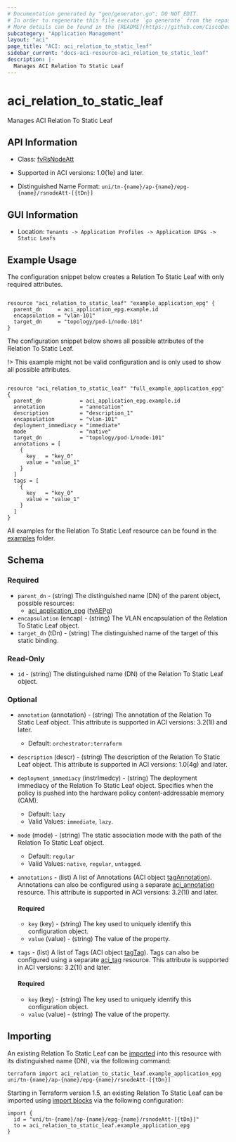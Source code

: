 ```yaml
---
# Documentation generated by "gen/generator.go"; DO NOT EDIT.
# In order to regenerate this file execute `go generate` from the repository root.
# More details can be found in the [README](https://github.com/CiscoDevNet/terraform-provider-aci/blob/master/README.md).
subcategory: "Application Management"
layout: "aci"
page_title: "ACI: aci_relation_to_static_leaf"
sidebar_current: "docs-aci-resource-aci_relation_to_static_leaf"
description: |-
  Manages ACI Relation To Static Leaf
---
```


# aci_relation_to_static_leaf #

Manages ACI Relation To Static Leaf



## API Information ##

* Class: [fvRsNodeAtt](https://pubhub.devnetcloud.com/media/model-doc-latest/docs/app/index.html#/objects/fvRsNodeAtt/overview)

* Supported in ACI versions: 1.0(1e) and later.

* Distinguished Name Format: `uni/tn-{name}/ap-{name}/epg-{name}/rsnodeAtt-[{tDn}]`

## GUI Information ##

* Location: `Tenants -> Application Profiles -> Application EPGs -> Static Leafs`

## Example Usage ##

The configuration snippet below creates a Relation To Static Leaf with only required attributes.

```hcl

resource "aci_relation_to_static_leaf" "example_application_epg" {
  parent_dn     = aci_application_epg.example.id
  encapsulation = "vlan-101"
  target_dn     = "topology/pod-1/node-101"
}

```
The configuration snippet below shows all possible attributes of the Relation To Static Leaf.

!> This example might not be valid configuration and is only used to show all possible attributes.

```hcl

resource "aci_relation_to_static_leaf" "full_example_application_epg" {
  parent_dn            = aci_application_epg.example.id
  annotation           = "annotation"
  description          = "description_1"
  encapsulation        = "vlan-101"
  deployment_immediacy = "immediate"
  mode                 = "native"
  target_dn            = "topology/pod-1/node-101"
  annotations = [
    {
      key   = "key_0"
      value = "value_1"
    }
  ]
  tags = [
    {
      key   = "key_0"
      value = "value_1"
    }
  ]
}

```

All examples for the Relation To Static Leaf resource can be found in the [examples](https://github.com/CiscoDevNet/terraform-provider-aci/tree/master/examples/resources/aci_relation_to_static_leaf) folder.

## Schema ##

### Required ###

* `parent_dn` - (string) The distinguished name (DN) of the parent object, possible resources:
  - [aci_application_epg](https://registry.terraform.io/providers/CiscoDevNet/aci/latest/docs/resources/application_epg) ([fvAEPg](https://pubhub.devnetcloud.com/media/model-doc-latest/docs/app/index.html#/objects/fvAEPg/overview))
* `encapsulation` (encap) - (string) The VLAN encapsulation of the Relation To Static Leaf object.
* `target_dn` (tDn) - (string) The distinguished name of the target of this static binding.

### Read-Only ###

* `id` - (string) The distinguished name (DN) of the Relation To Static Leaf object.

### Optional ###

* `annotation` (annotation) - (string) The annotation of the Relation To Static Leaf object. This attribute is supported in ACI versions: 3.2(1l) and later.
  - Default: `orchestrator:terraform`
* `description` (descr) - (string) The description of the Relation To Static Leaf object. This attribute is supported in ACI versions: 1.0(4g) and later.
* `deployment_immediacy` (instrImedcy) - (string) The deployment immediacy of the Relation To Static Leaf object. Specifies when the policy is pushed into the hardware policy content-addressable memory (CAM).
  - Default: `lazy`
  - Valid Values: `immediate`, `lazy`.
* `mode` (mode) - (string) The static association mode with the path of the Relation To Static Leaf object.
  - Default: `regular`
  - Valid Values: `native`, `regular`, `untagged`.
* `annotations` - (list) A list of Annotations (ACI object [tagAnnotation](https://pubhub.devnetcloud.com/media/model-doc-latest/docs/app/index.html#/objects/tagAnnotation/overview)). Annotations can also be configured using a separate [aci_annotation](https://registry.terraform.io/providers/CiscoDevNet/aci/latest/docs/resources/annotation) resource. This attribute is supported in ACI versions: 3.2(1l) and later.
  #### Required ####
  
    * `key` (key) - (string) The key used to uniquely identify this configuration object.
    * `value` (value) - (string) The value of the property.
* `tags` - (list) A list of Tags (ACI object [tagTag](https://pubhub.devnetcloud.com/media/model-doc-latest/docs/app/index.html#/objects/tagTag/overview)). Tags can also be configured using a separate [aci_tag](https://registry.terraform.io/providers/CiscoDevNet/aci/latest/docs/resources/tag) resource. This attribute is supported in ACI versions: 3.2(1l) and later.
  #### Required ####
  
    * `key` (key) - (string) The key used to uniquely identify this configuration object.
    * `value` (value) - (string) The value of the property.

## Importing

An existing Relation To Static Leaf can be [imported](https://www.terraform.io/docs/import/index.html) into this resource with its distinguished name (DN), via the following command:

```
terraform import aci_relation_to_static_leaf.example_application_epg uni/tn-{name}/ap-{name}/epg-{name}/rsnodeAtt-[{tDn}]
```

Starting in Terraform version 1.5, an existing Relation To Static Leaf can be imported
using [import blocks](https://developer.hashicorp.com/terraform/language/import) via the following configuration:

```
import {
  id = "uni/tn-{name}/ap-{name}/epg-{name}/rsnodeAtt-[{tDn}]"
  to = aci_relation_to_static_leaf.example_application_epg
}
```
